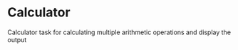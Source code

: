# Calculator
Calculator task for calculating multiple arithmetic operations and display the output 
